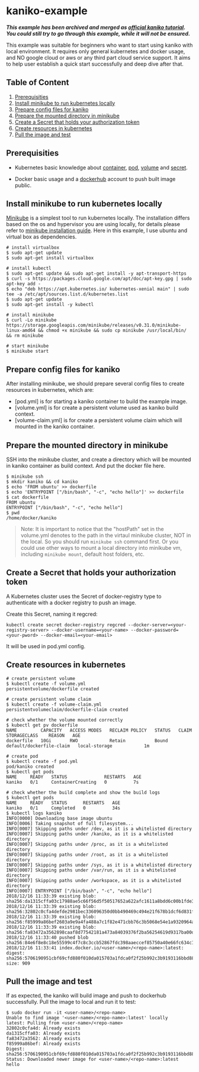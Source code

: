 # kaniko-example

***This example has been archived and merged as [official kaniko tutorial](https://github.com/GoogleContainerTools/kaniko/blob/master/docs/tutorial.md). You could still try to go through this example, while it will not be ensured.***

This example was suitable for beginners who want to start using kaniko with local environment. It requires only general kubernetes and docker usage, and NO google cloud or aws or any third part cloud service support. It aims to help user establish a quick start successfully and deep dive after that.

## Table of Content
1. [Prerequisities](#Prerequisities)
2. [Install minikube to run kubernetes locally](#Install-minikube-to-run-kubernetes-locally)
3. [Prepare config files for kaniko](#Prepare-config-files-for-kaniko)
4. [Prepare the mounted directory in minikube](#Prepare-the-mounted-directory-in-minikube)
5. [Create a Secret that holds your authorization token](#Create-a-Secret-that-holds-your-authorization-token)
6. [Create resources in kubernetes](#Create-resources-in-kubernetes)
7. [Pull the image and test](#Pull-the-image-and-test)



## Prerequisities

- Kubernetes basic knowledge about [container](https://kubernetes.io/docs/concepts/overview/what-is-kubernetes/), [pod](https://kubernetes.io/docs/concepts/workloads/pods/pod/), [volume](https://kubernetes.io/docs/concepts/storage/volumes/) and [secret](https://kubernetes.io/docs/concepts/configuration/secret/).

- Docker basic usage and a [dockerhub](https://hub.docker.com/) account to push built image public.

## Install minikube to run kubernetes locally

[Minikube](https://kubernetes.io/docs/setup/minikube/) is a simplest tool to run kubernetes locally. The installation differs based on the os and hypervisor you are using locally, for details please refer to [minikube installation guide](https://kubernetes.io/docs/tasks/tools/install-minikube/). Here in this example, I use ubuntu and virtual box as dependencies.
```
# install virtualbox
$ sudo apt-get update
$ sudo apt-get install virtualbox

# install kubectl
$ sudo apt-get update && sudo apt-get install -y apt-transport-https
$ curl -s https://packages.cloud.google.com/apt/doc/apt-key.gpg | sudo apt-key add -
$ echo "deb https://apt.kubernetes.io/ kubernetes-xenial main" | sudo tee -a /etc/apt/sources.list.d/kubernetes.list
$ sudo apt-get update
$ sudo apt-get install -y kubectl

# install minikube
$ curl -Lo minikube https://storage.googleapis.com/minikube/releases/v0.31.0/minikube-linux-amd64 && chmod +x minikube && sudo cp minikube /usr/local/bin/ && rm minikube

# start minikube
$ minikube start
```

## Prepare config files for kaniko

After installing minikube, we should prepare several config files to create resources in kubernetes, which are:
- [pod.yml] is for starting a kaniko container to build the example image. 
- [volume.yml] is for create a persistent volume used as kaniko build context.
- [volume-claim.yml] is for create a persistent volume claim which will mounted in the kaniko container.

## Prepare the mounted directory in minikube

SSH into the minikube cluster, and create a directory which will be mounted in kaniko container as build context. And put the docker file here. 

```
$ minikube ssh
$ mkdir kaniko && cd kaniko
$ echo 'FROM ubuntu' >> dockerfile
$ echo 'ENTRYPOINT ["/bin/bash", "-c", "echo hello"]' >> dockerfile
$ cat dockerfile
FROM ubuntu
ENTRYPOINT ["/bin/bash", "-c", "echo hello"]
$ pwd
/home/docker/kaniko
```

> Note: It is important to notice that the "hostPath" set in the volume.yml denotes to the path in the virtaul minikube cluster, NOT in the local. So you should run ```minikube ssh``` command first. Or you could use other ways to mount a local directory into minikube vm, including ```minikube mount```, default host folders, etc.

## Create a Secret that holds your authorization token
A Kubernetes cluster uses the Secret of docker-registry type to authenticate with a docker registry to push an image.

Create this Secret, naming it regcred:

```
kubectl create secret docker-registry regcred --docker-server=<your-registry-server> --docker-username=<your-name> --docker-password=<your-pword> --docker-email=<your-email>
```

It will be used in pod.yml config.

## Create resources in kubernetes

```
# create persistent volume
$ kubectl create -f volume.yml
persistentvolume/dockerfile created

# create persistent volume claim
$ kubectl create -f volume-claim.yml
persistentvolumeclaim/dockerfile-claim created

# check whether the volume mounted correctly
$ kubectl get pv dockerfile
NAME         CAPACITY   ACCESS MODES   RECLAIM POLICY   STATUS   CLAIM                      STORAGECLASS    REASON   AGE
dockerfile   10Gi       RWO            Retain           Bound    default/dockerfile-claim   local-storage            1m

# create pod
$ kubectl create -f pod.yml
pod/kaniko created
$ kubectl get pods
NAME     READY   STATUS              RESTARTS   AGE
kaniko   0/1     ContainerCreating   0          7s

# check whether the build complete and show the build logs
$ kubectl get pods
NAME     READY   STATUS      RESTARTS   AGE
kaniko   0/1     Completed   0          34s
$ kubectl logs kaniko
INFO[0000] Downloading base image ubuntu
INFO[0006] Taking snapshot of full filesystem...
INFO[0007] Skipping paths under /dev, as it is a whitelisted directory
INFO[0007] Skipping paths under /kaniko, as it is a whitelisted directory
INFO[0007] Skipping paths under /proc, as it is a whitelisted directory
INFO[0007] Skipping paths under /root, as it is a whitelisted directory
INFO[0007] Skipping paths under /sys, as it is a whitelisted directory
INFO[0007] Skipping paths under /var/run, as it is a whitelisted directory
INFO[0007] Skipping paths under /workspace, as it is a whitelisted directory
INFO[0007] ENTRYPOINT ["/bin/bash", "-c", "echo hello"]
2018/12/16 11:33:39 existing blob: sha256:da1315cffa03c17988ae5c66f56d5f50517652a622afc1611a8bdd6c00b1fde3
2018/12/16 11:33:39 existing blob: sha256:32802c0cfa4defde2981bec336096350d0bb490469c494e21f678b1dcf6d831f
2018/12/16 11:33:39 existing blob: sha256:f85999a86bef2603a9e9a4fa488a7c1f82e471cbb76c3b5068e54e1a9320964a
2018/12/16 11:33:39 existing blob: sha256:fa83472a3562898caaf8d77542181a473a84039376f2ba56254619d9317ba00d
2018/12/16 11:33:40 pushed blob sha256:84e6f8e8c18e55599c4f7c8c3ccb52867fdc398aaeccef85750a40e66fc634c1
2018/12/16 11:33:41 index.docker.io/<user-name>/<repo-name>:latest: digest: sha256:5706190951cbf69cfd880f010da015703a1fdca0f2f25b992c3b9193116bbd88 size: 909
```

## Pull the image and test

If as expected, the kaniko will build image and push to dockerhub successfully. Pull the image to local and run it to test:

```
$ sudo docker run -it <user-name>/<repo-name>
Unable to find image '<user-name>/<repo-name>:latest' locally
latest: Pulling from <user-name>/<repo-name>
32802c0cfa4d: Already exists
da1315cffa03: Already exists
fa83472a3562: Already exists
f85999a86bef: Already exists
Digest: sha256:5706190951cbf69cfd880f010da015703a1fdca0f2f25b992c3b9193116bbd88
Status: Downloaded newer image for <user-name>/<repo-name>:latest
hello
```
